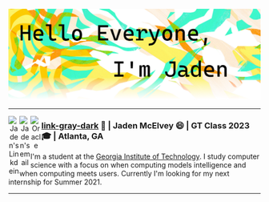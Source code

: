 ![](banner.png "header image")

---
<p align="center">
<a href="https://www.linkedin.com/in/jaden-mcelvey/">
  <img align="left" alt="Jaden's Linkdein" width="22px" src="https://cdn.jsdelivr.net/npm/simple-icons@v3/icons/linkedin.svg" />
</a>
<a href="https://www.linkedin.com/in/abhisheknaiidu/">
  <img align="left" alt="Jaden's email" width="22px" src="https://cdn.jsdelivr.net/npm/simple-icons@v3/icons/gmail.svg" />
</a>
<a href="https://www.linkedin.com/in/abhisheknaiidu/">
  <img align="left" alt="Oracle" width="22px" src="https://cdn.jsdelivr.net/npm/simple-icons@v3/icons/oracle.svg" />
</a>
</p>

### <a class="link-gray-dark"  href="#url">link-gray-dark</a> :email: | Jaden McElvey :smile: | GT Class 2023 :mortar_board: | Atlanta, GA
I'm a student at the [Georgia Institute of Technology](https://www.gatech.edu/). I study computer science with a focus on when computing models intelligence and when computing meets users. Currently I'm looking for my next internship for Summer 2021.

---

<!--
**JadenMcElvey/JadenMcElvey** is a ✨ _special_ ✨ repository because its `README.md` (this file) appears on your GitHub profile.

Here are some ideas to get you started:

- 🔭 I’m currently working on ...
- 🌱 I’m currently learning ...
- 👯 I’m looking to collaborate on ...
- 🤔 I’m looking for help with ...
- 💬 Ask me about ...
- 📫 How to reach me: ...
- 😄 Pronouns: ...
- ⚡ Fun fact: ...
-->
